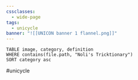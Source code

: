 ```yaml
---
cssclasses:
  - wide-page
tags:
  - unicycle
banner: "![[UNICON banner 1 flannel.png]]"
---
```


```dataview
TABLE image, category, definition
WHERE contains(file.path, "Noli's Tricktionary")
SORT category asc 
```

#unicycle 